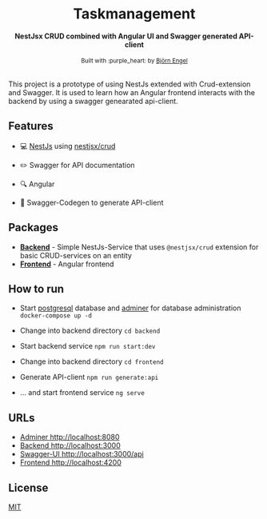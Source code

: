 <div align="center">
  <h1>Taskmanagement</h1>
</div>
<div align="center">
  <strong>NestJsx CRUD combined with Angular UI and Swagger generated API-client</strong>
</div>

<br />

<div align="center">
  <sub>Built with :purple_heart: by
  <a href="https://engel-b.github.io">Björn Engel</a>
</div>

<br />

This project is a prototype of using NestJs extended with Crud-extension and Swagger. It is used to learn how an Angular frontend interacts with the backend by using a swagger genearated api-client.

## Features

- :computer: [NestJs](https://github.com/nestjs/nest) using [nestjsx/crud](https://github.com/nestjsx/crud)

- :pencil2: Swagger for API documentation

- :mag: Angular

- :electric_plug: Swagger-Codegen to generate API-client

## Packages

- [**Backend**](https://www.npmjs.com/package/@nestjsx/crud) - Simple NestJs-Service that uses `@nestjsx/crud` extension for basic CRUD-services on an entity
- [**Frontend**](https://www.npmjs.com/package/@nestjsx/crud-request) - Angular frontend

## How to run

- Start [postgresql](https://www.postgresql.org) database and [adminer](https://www.adminer.org) for database administration `docker-compose up -d`

- Change into backend directory `cd backend`
- Start backend service `npm run start:dev`

- Change into backend directory `cd frontend`
- Generate API-client `npm run generate:api`
- ... and start frontend service `ng serve`

## URLs

- [Adminer http://localhost:8080](http://localhost:8080)
- [Backend http://localhost:3000](http://localhost:3000)
- [Swagger-UI http://localhost:3000/api](http://localhost:3000/api)
- [Frontend http://localhost:4200](http://localhost:4200)

## License

[MIT](LICENSE)